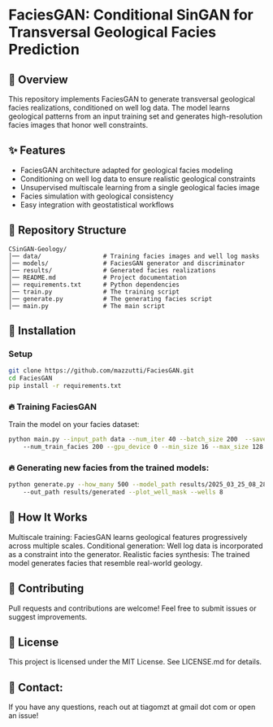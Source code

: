 # FaciesGAN: Conditional SinGAN for Transversal Geological Facies Prediction
## 📌 Overview
This repository implements FaciesGAN to generate transversal geological facies realizations, conditioned on well log data. The model learns geological patterns from an input training set and generates high-resolution facies images that honor well constraints.

## ✨ Features
* FaciesGAN architecture adapted for geological facies modeling
* Conditioning on well log data to ensure realistic geological constraints
* Unsupervised multiscale learning from a single geological facies image
* Facies simulation with geological consistency
* Easy integration with geostatistical workflows

## 📁 Repository Structure
```
CSinGAN-Geology/
│── data/                 # Training facies images and well log masks
│── models/               # FaciesGAN generator and discriminator
│── results/              # Generated facies realizations
│── README.md             # Project documentation
│── requirements.txt      # Python dependencies
│── train.py              # The training script
│── generate.py           # The generating facies script
│── main.py               # The main script
````

## 🚀 Installation
### Setup
```sh
git clone https://github.com/mazzutti/FaciesGAN.git
cd FaciesGAN
pip install -r requirements.txt
```

### 🔥 Training FaciesGAN
Train the model on your facies dataset:
```sh
python main.py --input_path data --num_iter 40 --batch_size 200  --save_interval 10 \ 
    --num_train_facies 200 --gpu_device 0 --min_size 16 --max_size 128 --stop_scale 8
```

### 🔥 Generating new facies from the trained models:

```sh
python generate.py --how_many 500 --model_path results/2025_03_25_08_28_23_facies_gan \ 
    --out_path results/generated --plot_well_mask --wells 8
```

## 📖 How It Works
Multiscale training: FaciesGAN learns geological features progressively across multiple scales.
Conditional generation: Well log data is incorporated as a constraint into the generator.
Realistic facies synthesis: The trained model generates facies that resemble real-world geology.

## 🤝 Contributing
Pull requests and contributions are welcome! Feel free to submit issues or suggest improvements.

## 📜 License
This project is licensed under the MIT License. See LICENSE.md for details.

## 📧 Contact: 
If you have any questions, reach out at tiagomzt at gmail dot com or open an issue!
